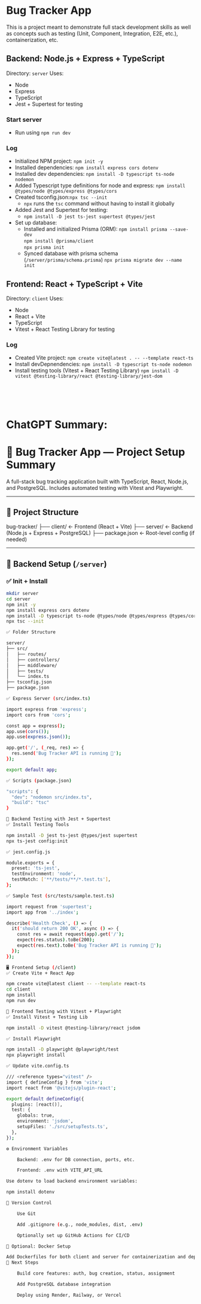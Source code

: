# Bug Tracker App
<p>This is a project meant to demonstrate full stack development skills as well as concepts such as testing (Unit, Component, Integration, E2E, etc.), containerization, etc.

## Backend:  Node.js + Express + TypeScript
Directory: `server`
Uses:
- Node
- Express
- TypeScript
- Jest + Supertest for testing

### Start server
- Run using `npm run dev`

### Log
- Initialized NPM project: `npm init -y`
- Installed dependencies: `npm install express cors dotenv`
- Installed dev dependencies: `npm install -D typescript ts-node nodemon`
- Added Typescript type definitions for node and express: `npm install @types/node @types/express @types/cors`
- Created tsconfig.json:`npx tsc --init`
  - `npx` runs the `tsc` command without having to install it globally
- Added Jest and Supertest for testing:
  - `npm install -D jest ts-jest supertest @types/jest`
- Set up database:
  - Installed and initialized Prisma (ORM):
  `npm install prisma --save-dev`<br>
  `npm install @prisma/client`<br>
  `npx prisma init`
  - Synced database with prisma schema (`/server/prisma/schema.prisma`)
  `npx prisma migrate dev --name init`

## Frontend:  React + TypeScript + Vite
Directory: `client`
Uses:
- Node
- React + Vite
- TypeScript
- Vitest + React Testing Library for testing

### Log
- Created Vite project:
`npm create vite@latest . -- --template react-ts`
- Install devDepnendencies:
`npm install -D typescript ts-node nodemon`
- Install testing tools (Vitest + React Testing Library)
`npm install -D vitest @testing-library/react @testing-library/jest-dom`
<br>
<br>
<br>

# ChatGPT Summary:
# 🐞 Bug Tracker App — Project Setup Summary

A full-stack bug tracking application built with TypeScript, React, Node.js, and PostgreSQL. Includes automated testing with Vitest and Playwright.

---

## 🧱 Project Structure

bug-tracker/ ├── client/ ← Frontend (React + Vite) ├── server/ ← Backend (Node.js + Express + PostgreSQL) ├── package.json ← Root-level config (if needed)


---

## 🔧 Backend Setup (`/server`)

### ✅ Init + Install

```bash
mkdir server
cd server
npm init -y
npm install express cors dotenv
npm install -D typescript ts-node @types/node @types/express @types/cors nodemon
npx tsc --init

✅ Folder Structure

server/
├── src/
│   ├── routes/
│   ├── controllers/
│   ├── middleware/
│   ├── tests/
│   └── index.ts
├── tsconfig.json
├── package.json

✅ Express Server (src/index.ts)

import express from 'express';
import cors from 'cors';

const app = express();
app.use(cors());
app.use(express.json());

app.get('/', (_req, res) => {
  res.send('Bug Tracker API is running 🎯');
});

export default app;

✅ Scripts (package.json)

"scripts": {
  "dev": "nodemon src/index.ts",
  "build": "tsc"
}

🧪 Backend Testing with Jest + Supertest
✅ Install Testing Tools

npm install -D jest ts-jest @types/jest supertest
npx ts-jest config:init

✅ jest.config.js

module.exports = {
  preset: 'ts-jest',
  testEnvironment: 'node',
  testMatch: ['**/tests/**/*.test.ts'],
};

✅ Sample Test (src/tests/sample.test.ts)

import request from 'supertest';
import app from '../index';

describe('Health Check', () => {
  it('should return 200 OK', async () => {
    const res = await request(app).get('/');
    expect(res.status).toBe(200);
    expect(res.text).toBe('Bug Tracker API is running 🎯');
  });
});

🖥️ Frontend Setup (/client)
✅ Create Vite + React App

npm create vite@latest client -- --template react-ts
cd client
npm install
npm run dev

🧪 Frontend Testing with Vitest + Playwright
✅ Install Vitest + Testing Lib

npm install -D vitest @testing-library/react jsdom

✅ Install Playwright

npm install -D playwright @playwright/test
npx playwright install

✅ Update vite.config.ts

/// <reference types="vitest" />
import { defineConfig } from 'vite';
import react from '@vitejs/plugin-react';

export default defineConfig({
  plugins: [react()],
  test: {
    globals: true,
    environment: 'jsdom',
    setupFiles: './src/setupTests.ts',
  },
});

⚙️ Environment Variables

    Backend: .env for DB connection, ports, etc.

    Frontend: .env with VITE_API_URL

Use dotenv to load backend environment variables:

npm install dotenv

🔁 Version Control

    Use Git

    Add .gitignore (e.g., node_modules, dist, .env)

    Optionally set up GitHub Actions for CI/CD

🐳 Optional: Docker Setup

Add Dockerfiles for both client and server for containerization and deployment.
🚧 Next Steps

    Build core features: auth, bug creation, status, assignment

    Add PostgreSQL database integration

    Deploy using Render, Railway, or Vercel